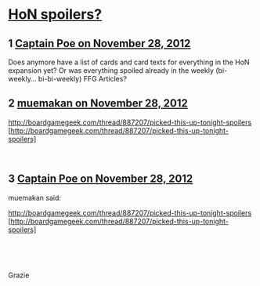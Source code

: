 # [HoN spoilers?](https://community.fantasyflightgames.com/topic/74855-hon-spoilers/)

## 1 [Captain Poe on November 28, 2012](https://community.fantasyflightgames.com/topic/74855-hon-spoilers/?do=findComment&comment=728502)

Does anymore have a list of cards and card texts for everything in the HoN expansion yet? Or was everything spoiled already in the weekly (bi-weekly… bi-bi-weekly) FFG Articles?

## 2 [muemakan on November 28, 2012](https://community.fantasyflightgames.com/topic/74855-hon-spoilers/?do=findComment&comment=728504)

http://boardgamegeek.com/thread/887207/picked-this-up-tonight-spoilers [http://boardgamegeek.com/thread/887207/picked-this-up-tonight-spoilers]

 

## 3 [Captain Poe on November 28, 2012](https://community.fantasyflightgames.com/topic/74855-hon-spoilers/?do=findComment&comment=728574)

muemakan said:

http://boardgamegeek.com/thread/887207/picked-this-up-tonight-spoilers [http://boardgamegeek.com/thread/887207/picked-this-up-tonight-spoilers]

 



 

Grazie

